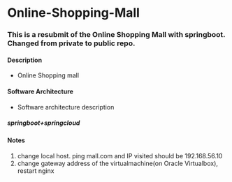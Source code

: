 # Online-Shopping-Mall

### This is a resubmit of the Online Shopping Mall with springboot. Changed from private to public repo.

#### Description
- Online Shopping mall

#### Software Architecture
- Software architecture description
##### springboot+springcloud


#### Notes

1.  change local host. ping mall.com and IP visited should be 192.168.56.10
2.  change gateway address of the virtualmachine(on Oracle Virtualbox), restart nginx
